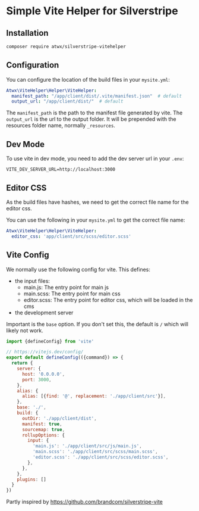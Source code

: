 # Simple Vite Helper for Silverstripe 

## Installation

```bash
composer require atwx/silverstripe-vitehelper
```

## Configuration

You can configure the location of the build files in your `mysite.yml`:

```yaml
Atwx\ViteHelper\Helper\ViteHelper:
  manifest_path: "/app/client/dist/.vite/manifest.json"  # default
  output_url: "/app/client/dist/"  # default
```

The `manifest_path` is the path to the manifest file generated by vite. 
The `output_url` is the url to the output folder. It will be prepended with the resources folder name, 
normally `_resources`.

## Dev Mode

To use vite in dev mode, you need to add the dev server url in your `.env`:

```dotenv
VITE_DEV_SERVER_URL=http://localhost:3000
```

## Editor CSS

As the build files have hashes, we need to get the correct file name for the editor css.

You can use the following in your `mysite.yml` to get the correct file name:

```yaml
Atwx\ViteHelper\Helper\ViteHelper:
  editor_css: 'app/client/src/scss/editor.scss'
```

## Vite Config

We normally use the following config for vite. This defines:

- the input files:
  - main.js: The entry point for main js
  - main.scss: The entry point for main css
  - editor.scss: The entry point for editor css, which will be loaded in the cms
- the development server

Important is the `base` option. If you don't set this, the default is `/` which will likely not work.

```js
import {defineConfig} from 'vite'

// https://vitejs.dev/config/
export default defineConfig(({command}) => {
  return {
    server: {
      host: '0.0.0.0',
      port: 3000,
    },
    alias: {
      alias: [{find: '@', replacement: './app/client/src'}],
    },
    base: './',
    build: {
      outDir: './app/client/dist',
      manifest: true,
      sourcemap: true,
      rollupOptions: {
        input: {
          'main.js': './app/client/src/js/main.js',
          'main.scss': './app/client/src/scss/main.scss',
          'editor.scss': './app/client/src/scss/editor.scss',
        },
      },
    },
    plugins: []
  }
})
```

Partly inspired by https://github.com/brandcom/silverstripe-vite
